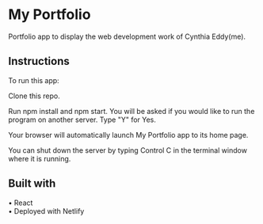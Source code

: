 
# My Portfolio

Portfolio app to display the web development work of Cynthia Eddy(me).


## Instructions
To run this app:

Clone this repo.

Run npm install and npm start. You will be asked if you would like to run the program on another server. Type "Y" for Yes.

Your browser will automatically launch My Portfolio app to its home page.

You can shut down the server by typing Control C in the terminal window where it is running.

## Built with
• React <br/>
• Deployed with Netlify


